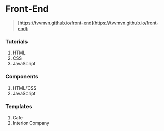 # Front-End
> [https://tvvmvn.github.io/front-end](https://tvvmvn.github.io/front-end)

### Tutorials
1. HTML
2. CSS
3. JavaScript 

### Components
1. HTML/CSS 
2. JavaScript

### Templates
1. Cafe
2. Interior Company